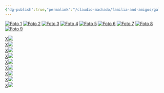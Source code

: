 ```yaml
---
{"dg-publish":true,"permalink":"/claudio-machado/familia-and-amigos/galeria-de-carlos-y-mara/","title":"Galería de Carlos y Mara"}
---
```


<!-- Galería con efecto lightbox (pantalla completa) --><div class="galeria-lightbox">
  <a href="#img1"><img src="https://1210cm.github.io/Media-imagen-video/img/galerias/Carlos_Mara/IMG-20250415-WA0010.jpg" alt="Foto 1"></a>
  <a href="#img2"><img src="https://1210cm.github.io/Media-imagen-video/img/galerias/Carlos_Mara/IMG-20250415-WA0011.jpg" alt="Foto 2"></a>
  <a href="#img3"><img src="https://1210cm.github.io/Media-imagen-video/img/galerias/Carlos_Mara/IMG-20250415-WA0012.jpg" alt="Foto 3"></a>
  <a href="#img4"><img src="https://1210cm.github.io/Media-imagen-video/img/galerias/Carlos_Mara/IMG-20250415-WA0013.jpg" alt="Foto 4"></a>
  <a href="#img5"><img src="https://1210cm.github.io/Media-imagen-video/img/galerias/Carlos_Mara/IMG-20250415-WA0014.jpg" alt="Foto 5"></a>
  <a href="#img6"><img src="https://1210cm.github.io/Media-imagen-video/img/galerias/Carlos_Mara/IMG-20250415-WA0015.jpg" alt="Foto 6"></a>
  <a href="#img7"><img src="https://1210cm.github.io/Media-imagen-video/img/galerias/Carlos_Mara/IMG-20250415-WA0016.jpg" alt="Foto 7"></a>
  <a href="#img8"><img src="https://1210cm.github.io/Media-imagen-video/img/galerias/Carlos_Mara/IMG-20250415-WA0017.jpg" alt="Foto 8"></a>
  <a href="#img9"><img src="https://1210cm.github.io/Media-imagen-video/img/galerias/Carlos_Mara/IMG-20250415-WA0018.jpg" alt="Foto 9"></a>
</div><!-- Lightboxes ocultos que se activan con los anchors --><div class="lightbox" id="img1"><a href="#" class="cerrar">X</a><img src="https://1210cm.github.io/Media-imagen-video/img/galerias/Carlos_Mara/IMG-20250415-WA0010.jpg"></div>
<div class="lightbox" id="img2"><a href="#" class="cerrar">X</a><img src="https://1210cm.github.io/Media-imagen-video/img/galerias/Carlos_Mara/IMG-20250415-WA0011.jpg"></div>
<div class="lightbox" id="img3"><a href="#" class="cerrar">X</a><img src="https://1210cm.github.io/Media-imagen-video/img/galerias/Carlos_Mara/IMG-20250415-WA0012.jpg"></div>
<div class="lightbox" id="img4"><a href="#" class="cerrar">X</a><img src="https://1210cm.github.io/Media-imagen-video/img/galerias/Carlos_Mara/IMG-20250415-WA0013.jpg"></div>
<div class="lightbox" id="img5"><a href="#" class="cerrar">X</a><img src="https://1210cm.github.io/Media-imagen-video/img/galerias/Carlos_Mara/IMG-20250415-WA0014.jpg"></div>
<div class="lightbox" id="img6"><a href="#" class="cerrar">X</a><img src="https://1210cm.github.io/Media-imagen-video/img/galerias/Carlos_Mara/IMG-20250415-WA0015.jpg"></div>
<div class="lightbox" id="img7"><a href="#" class="cerrar">X</a><img src="https://1210cm.github.io/Media-imagen-video/img/galerias/Carlos_Mara/IMG-20250415-WA0016.jpg"></div>
<div class="lightbox" id="img8"><a href="#" class="cerrar">X</a><img src="https://1210cm.github.io/Media-imagen-video/img/galerias/Carlos_Mara/IMG-20250415-WA0017.jpg"></div>
<div class="lightbox" id="img9"><a href="#" class="cerrar">X</a><img src="https://1210cm.github.io/Media-imagen-video/img/galerias/Carlos_Mara/IMG-20250415-WA0018.jpg"></div>